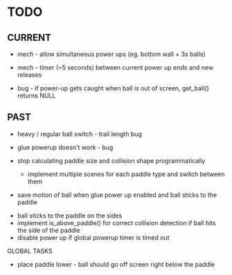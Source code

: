 TODO
====

CURRENT
-------
- mech - allow simultaneous power ups (eg. bottom wall + 3x balls)
- mech - timer (~5 seconds) between current power up ends and new releases

- bug - if power-up gets caught when ball is out of screen, get_ball() returns NULL


PAST
----
+ heavy / regular ball switch - trail length bug
+ glue powerup doesn't work - bug

+ stop calculating paddle size and collision shape programmatically
	+ implement multiple scenes for each paddle type and switch between them
- save motion of ball when glue power up enabled and ball sticks to the paddle
+ ball sticks to the paddle on the sides
+ implement is_above_paddle() for correct collision detection if ball hits the side of the paddle
+ disable power up if global powerup timer is timed out

GLOBAL TASKS
- place paddle lower - ball should go off screen right below the paddle